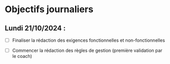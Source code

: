 # Objectifs journaliers

##  Lundi 21/10/2024 :


- [ ] Finaliser la rédaction des exigences fonctionnelles et non-fonctionnelles
- [ ] Commencer la rédaction des règles de gestion (première validation par le coach)

